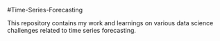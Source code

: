 #Time-Series-Forecasting

This repository contains my work and learnings on various data science challenges related to time series forecasting.

